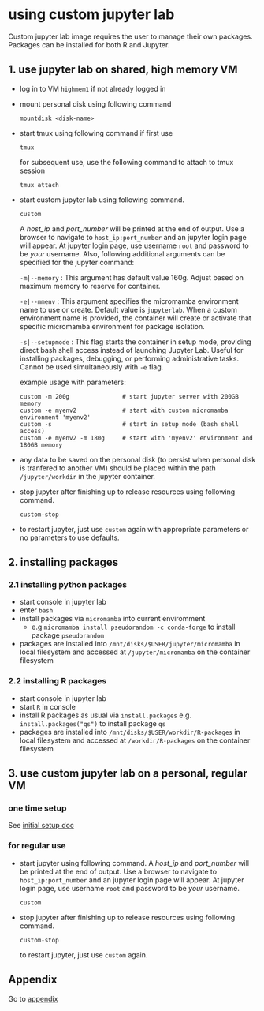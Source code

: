 # using custom jupyter lab

Custom jupyter lab image requires the user to manage their own packages. Packages can be installed for both R and Jupyter.


## 1. use jupyter lab on shared, high memory VM
- log in to VM `highmem1` if not already logged in
- mount personal disk using following command
    ```
    mountdisk <disk-name>
    ```
- start tmux using following command if first use
    ```
    tmux
    ```
    for subsequent use, use the following command to attach to tmux session
    ```
    tmux attach
    ```
- start custom jupyter lab using following command. 
    ```
    custom
    ```
    A _host_ip_ and _port_number_ will be
    printed at the end of output. Use a browser to navigate to
    ```host_ip:port_number``` and an jupyter login page will appear. At jupyter
    login page, use username ```root``` and password to be _your_ username.
    Also, following additional arguments can be specified for the jupyter command:

    `-m|--memory` : This argument has default value 160g. Adjust based on maximum memory to reserve for container.

    `-e|--mmenv` : This argument specifies the micromamba environment name to use or create. Default value is `jupyterlab`. When a custom environment name is provided, the container will create or activate that specific micromamba environment for package isolation.

    `-s|--setupmode` : This flag starts the container in setup mode, providing direct bash shell access instead of launching Jupyter Lab. Useful for installing packages, debugging, or performing administrative tasks. Cannot be used simultaneously with `-e` flag.

    example usage with parameters:

    ```
    custom -m 200g               # start jupyter server with 200GB memory 
    custom -e myenv2             # start with custom micromamba environment 'myenv2'
    custom -s                    # start in setup mode (bash shell access)
    custom -e myenv2 -m 180g     # start with 'myenv2' environment and 180GB memory
    ```
- any data to be saved on the personal disk (to persist when personal disk is tranfered to another VM) should be placed within the path `/jupyter/workdir` in the jupyter container.

- stop jupyter after finishing up to release resources using following command. 
    ```
    custom-stop
    ```
- to restart jupyter, just use ```custom``` again with appropriate parameters or no parameters to use defaults.

## 2. installing packages

### 2.1 installing python packages

- start console in jupyter lab
- enter ```bash```
- install packages via ```micromamba``` into current enviromment
    - e.g ```micromamba install pseudorandom -c conda-forge``` to install package ```pseudorandom```
- packages are installed into ```/mnt/disks/$USER/jupyter/micromamba``` in local filesystem and accessed at ```/jupyter/micromamba``` on the container filesystem

### 2.2 installing R packages

- start console in jupyter lab
- start ```R``` in console
- install R packages as usual via ```install.packages``` e.g. ```install.packages("qs")``` to install package ```qs```
- packages are installed into ```/mnt/disks/$USER/workdir/R-packages``` in local filesystem and accessed at ```/workdir/R-packages``` on the container filesystem

## 3. use custom jupyter lab on a personal, regular VM

### one time setup

See [initial setup doc](/docs/initial.md)  

### for regular use

- start jupyter using following command. A _host_ip_ and _port_number_ will be
printed at the end of output. Use a browser to navigate to
```host_ip:port_number``` and an jupyter login page will appear. At jupyter
login page, use username ```root``` and password to be _your_ username.
    ```
    custom
    ```
- stop jupyter after finishing up to release resources using following command. 
    ```
    custom-stop
    ```
    to restart jupyter, just use ```custom``` again.

## Appendix

Go to [appendix](/docs/appendix.md)

